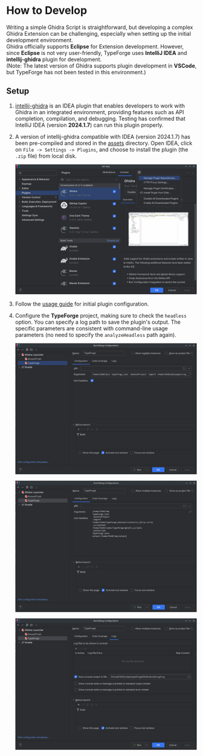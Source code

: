 # How to Develop
Writing a simple Ghidra Script is straightforward, but developing a complex Ghidra Extension can be challenging, especially when setting up the initial development environment.  
Ghidra officially supports **Eclipse** for Extension development. However, since **Eclipse** is not very user-friendly, TypeForge uses **IntelliJ IDEA** and **intellij-ghidra** plugin for development.  
(Note: The latest version of Ghidra supports plugin development in **VSCode**, but TypeForge has not been tested in this environment.)

## Setup
1. [intellij-ghidra](https://github.com/garyttierney/intellij-ghidra) is an IDEA plugin that enables developers to work with Ghidra in an integrated environment, providing features such as API completion, compilation, and debugging. Testing has confirmed that IntelliJ IDEA (version **2024.1.7**) can run this plugin properly.
2. A version of intellij-ghidra compatible with IDEA (version 2024.1.7) has been pre-compiled and stored in the [assets](./assets/IntelliJ-Ghidra-0.5.0.zip) directory. Open IDEA, click on `File -> Settings -> Plugins`, and choose to install the plugin (the `.zip` file) from local disk.  

    ![install-plugin](./imgs/figure_develop-4.png)

3. Follow the [usage guide](https://github.com/garyttierney/intellij-ghidra) for initial plugin configuration.
4. Configure the **TypeForge** project, making sure to check the `headless` option. You can specify a log path to save the plugin's output. The specific parameters are consistent with command-line usage parameters (no need to specify the `analyzeHeadless` path again).

    ![install-plugin](./imgs/figure_develop-1.png)

    ![install-plugin](./imgs/figure_develop-3.png)

    ![install-plugin](./imgs/figure_develop-2.png)